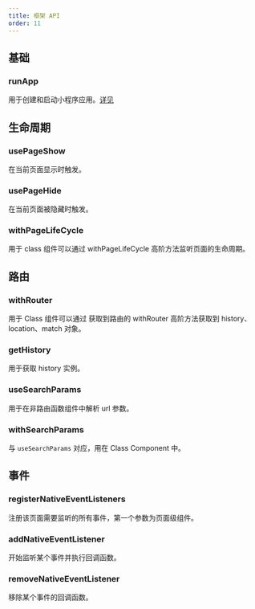 ```yaml
---
title: 框架 API
order: 11
---
```


## 基础

### runApp

用于创建和启动小程序应用。[详见]()

## 生命周期

### usePageShow

在当前页面显示时触发。

### usePageHide

在当前页面被隐藏时触发。

### withPageLifeCycle

用于 class 组件可以通过 withPageLifeCycle 高阶方法监听页面的生命周期。

## 路由

### withRouter

用于 Class 组件可以通过 获取到路由的 withRouter 高阶方法获取到 history、location、match 对象。

### getHistory

用于获取 history 实例。

### useSearchParams

用于在非路由函数组件中解析 url 参数。

### withSearchParams

与 `useSearchParams` 对应，用在 Class Component 中。

## 事件

### registerNativeEventListeners

注册该页面需要监听的所有事件，第一个参数为页面级组件。

### addNativeEventListener

开始监听某个事件并执行回调函数。

### removeNativeEventListener

移除某个事件的回调函数。
